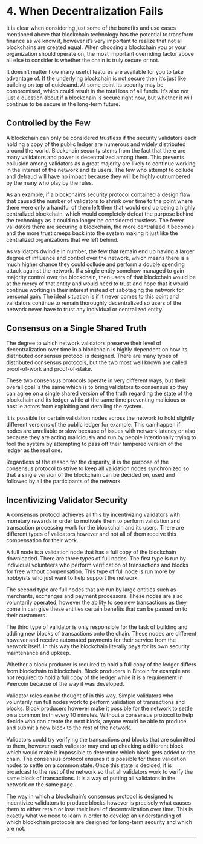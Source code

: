 # 4. When Decentralization Fails

It is clear when considering just some of the benefits and use cases mentioned above that blockchain technology has the potential to transform finance as we know it, however it’s very important to realize that not all blockchains are created equal. When choosing a blockchain you or your organization should operate on, the most important overriding factor above all else to consider is whether the chain is truly secure or not.

It doesn’t matter how many useful features are available for you to take advantage of. If the underlying blockchain is not secure then it’s just like building on top of quicksand. At some point its security may be compromised, which could result in the total loss of all funds. It’s also not just a question about if a blockchain is secure right now, but whether it will continue to be secure in the long-term future.

## Controlled by the Few

A blockchain can only be considered trustless if the security validators each holding a copy of the public ledger are numerous and widely distributed around the world. Blockchain security stems from the fact that there are many validators and power is decentralized among them. This prevents collusion among validators as a great majority are likely to continue working in the interest of the network and its users. The few who attempt to collude and defraud will have no impact because they will be highly outnumbered by the many who play by the rules.

As an example, if a blockchain’s security protocol contained a design flaw that caused the number of validators to shrink over time to the point where there were only a handful of them left then that would end up being a highly centralized blockchain, which would completely defeat the purpose behind the technology as it could no longer be considered trustless. The fewer validators there are securing a blockchain, the more centralized it becomes and the more trust creeps back into the system making it just like the centralized organizations that we left behind.

As validators dwindle in number, the few that remain end up having a larger degree of influence and control over the network, which means there is a much higher chance they could collude and perform a double spending attack against the network. If a single entity somehow managed to gain majority control over the blockchain, then users of that blockchain would be at the mercy of that entity and would need to trust and hope that it would continue working in their interest instead of sabotaging the network for personal gain. The ideal situation is if it never comes to this point and validators continue to remain thoroughly decentralized so users of the network never have to trust any individual or centralized entity.

## Consensus on a Single Shared Truth

The degree to which network validators preserve their level of decentralization over time in a blockchain is highly dependent on how its distributed consensus protocol is designed. There are many types of distributed consensus protocols, but the two most well known are called proof-of-work and proof-of-stake.

These two consensus protocols operate in very different ways, but their overall goal is the same which is to bring validators to consensus so they can agree on a single shared version of the truth regarding the state of the blockchain and its ledger while at the same time preventing malicious or hostile actors from exploiting and derailing the system.

It is possible for certain validation nodes across the network to hold slightly different versions of the public ledger for example. This can happen if nodes are unreliable or slow because of issues with network latency or also because they are acting maliciously and run by people intentionally trying to fool the system by attempting to pass off their tampered version of the ledger as the real one.

Regardless of the reason for the disparity, it is the purpose of the consensus protocol to strive to keep all validation nodes synchronized so that a single version of the blockchain can be decided on, used and followed by all the participants of the network.

## Incentivizing Validator Security

A consensus protocol achieves all this by incentivizing validators with monetary rewards in order to motivate them to perform validation and transaction processing work for the blockchain and its users. There are different types of validators however and not all of them receive this compensation for their work.

A full node is a validation node that has a full copy of the blockchain downloaded. There are three types of full nodes. The first type is run by individual volunteers who perform verification of transactions and blocks for free without compensation. This type of full node is run more by hobbyists who just want to help support the network.

The second type are full nodes that are run by large entities such as merchants, exchanges and payment processors. These nodes are also voluntarily operated, however the ability to see new transactions as they come in can give these entities certain benefits that can be passed on to their customers.

The third type of validator is only responsible for the task of building and adding new blocks of transactions onto the chain. These nodes are different however and receive automated payments for their service from the network itself. In this way the blockchain literally pays for its own security maintenance and upkeep.

Whether a block producer is required to hold a full copy of the ledger differs from blockchain to blockchain. Block producers in Bitcoin for example are not required to hold a full copy of the ledger while it is a requirement in Peercoin because of the way it was developed.

Validator roles can be thought of in this way. Simple validators who voluntarily run full nodes work to perform validation of transactions and blocks. Block producers however make it possible for the network to settle on a common truth every 10 minutes. Without a consensus protocol to help decide who can create the next block, anyone would be able to produce and submit a new block to the rest of the network.

Validators could try verifying the transactions and blocks that are submitted to them, however each validator may end up checking a different block which would make it impossible to determine which block gets added to the chain. The consensus protocol ensures it is possible for these validation nodes to settle on a common state. Once this state is decided, it is broadcast to the rest of the network so that all validators work to verify the same block of transactions. It is a way of putting all validators in the network on the same page.

The way in which a blockchain’s consensus protocol is designed to incentivize validators to produce blocks however is precisely what causes them to either retain or lose their level of decentralization over time. This is exactly what we need to learn in order to develop an understanding of which blockchain protocols are designed for long-term security and which are not.

---
